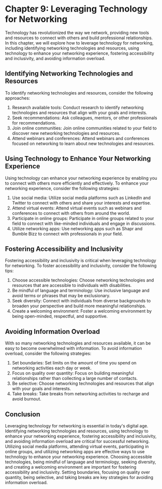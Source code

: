 Chapter 9: Leveraging Technology for Networking
===============================================

Technology has revolutionized the way we network, providing new tools and resources to connect with others and build professional relationships. In this chapter, we will explore how to leverage technology for networking, including identifying networking technologies and resources, using technology to enhance your networking experience, fostering accessibility and inclusivity, and avoiding information overload.

Identifying Networking Technologies and Resources
-------------------------------------------------

To identify networking technologies and resources, consider the following approaches:

1. Research available tools: Conduct research to identify networking technologies and resources that align with your goals and interests.
2. Seek recommendations: Ask colleagues, mentors, or other professionals for recommendations.
3. Join online communities: Join online communities related to your field to discover new networking technologies and resources.
4. Attend webinars and conferences: Attend webinars and conferences focused on networking to learn about new technologies and resources.

Using Technology to Enhance Your Networking Experience
------------------------------------------------------

Using technology can enhance your networking experience by enabling you to connect with others more efficiently and effectively. To enhance your networking experience, consider the following strategies:

1. Use social media: Utilize social media platforms such as LinkedIn and Twitter to connect with others and share your interests and expertise.
2. Attend virtual events: Attend virtual events such as webinars and conferences to connect with others from around the world.
3. Participate in online groups: Participate in online groups related to your field to connect with like-minded individuals and engage in discussions.
4. Utilize networking apps: Use networking apps such as Shapr and Bumble Bizz to connect with professionals in your field.

Fostering Accessibility and Inclusivity
---------------------------------------

Fostering accessibility and inclusivity is critical when leveraging technology for networking. To foster accessibility and inclusivity, consider the following tips:

1. Choose accessible technologies: Choose networking technologies and resources that are accessible to individuals with disabilities.
2. Be mindful of language and terminology: Use inclusive language and avoid terms or phrases that may be exclusionary.
3. Seek diversity: Connect with individuals from diverse backgrounds to broaden your perspective and build more meaningful relationships.
4. Create a welcoming environment: Foster a welcoming environment by being open-minded, respectful, and supportive.

Avoiding Information Overload
-----------------------------

With so many networking technologies and resources available, it can be easy to become overwhelmed with information. To avoid information overload, consider the following strategies:

1. Set boundaries: Set limits on the amount of time you spend on networking activities each day or week.
2. Focus on quality over quantity: Focus on building meaningful relationships rather than collecting a large number of contacts.
3. Be selective: Choose networking technologies and resources that align with your goals and interests.
4. Take breaks: Take breaks from networking activities to recharge and avoid burnout.

Conclusion
----------

Leveraging technology for networking is essential in today's digital age. Identifying networking technologies and resources, using technology to enhance your networking experience, fostering accessibility and inclusivity, and avoiding information overload are critical for successful networking. Utilizing social media platforms, attending virtual events, participating in online groups, and utilizing networking apps are effective ways to use technology to enhance your networking experience. Choosing accessible technologies, being mindful of language and terminology, seeking diversity, and creating a welcoming environment are important for fostering accessibility and inclusivity. Setting boundaries, focusing on quality over quantity, being selective, and taking breaks are key strategies for avoiding information overload.
